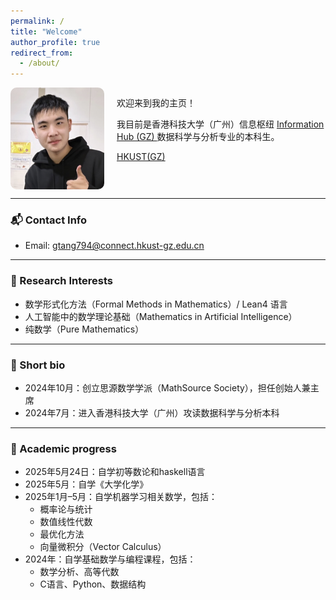 ```yaml
---
permalink: /
title: "Welcome"
author_profile: true
redirect_from:
  - /about/
---
```


<div style="display: flex; align-items: flex-start; gap: 20px;">
  <img src="/images/avatar.png" alt="My photo" style="width: 150px; border-radius: 10px;" loading="lazy">

  <div>
    <p>欢迎来到我的主页！</p>
    <p>
      我目前是香港科技大学（广州）信息枢纽
      <a href="https://www.hkust-gz.edu.cn/academics/hubs-and-thrust-areas/information-hub/" target="_blank">
        Information Hub (GZ)
      </a>
      数据科学与分析专业的本科生。
    </p>
    <p>
      <a href="https://www.hkust-gz.edu.cn/" target="_blank">HKUST(GZ)</a>
    </p>
  </div>
</div>

---

### 📬 Contact Info
- Email: gtang794@connect.hkust-gz.edu.cn

---

### 🔬 Research Interests
- 数学形式化方法（Formal Methods in Mathematics）/ Lean4 语言  
- 人工智能中的数学理论基础（Mathematics in Artificial Intelligence）  
- 纯数学（Pure Mathematics）  

---

### 👤 Short bio
- 2024年10月：创立思源数学学派（MathSource Society），担任创始人兼主席  
- 2024年7月：进入香港科技大学（广州）攻读数据科学与分析本科  

---

### 📘 Academic progress
- 2025年5月24日：自学初等数论和haskell语言
- 2025年5月：自学《大学化学》
- 2025年1月–5月：自学机器学习相关数学，包括：
  - 概率论与统计
  - 数值线性代数
  - 最优化方法
  - 向量微积分（Vector Calculus）
- 2024年：自学基础数学与编程课程，包括：
  - 数学分析、高等代数
  - C语言、Python、数据结构
